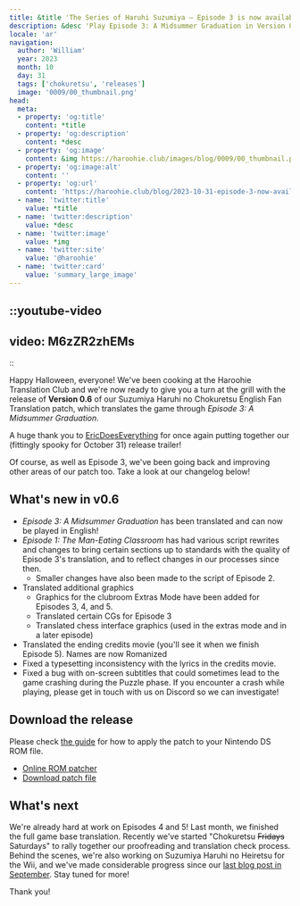 ```yaml
---
title: &title 'The Series of Haruhi Suzumiya – Episode 3 is now available!'
description: &desc 'Play Episode 3: A Midsummer Graduation in Version 0.6 of Suzumiya Haruhi no Chokuretsu''s English Patch, available now!'
locale: 'ar'
navigation:
  author: 'William'
  year: 2023
  month: 10
  day: 31
  tags: ['chokuretsu', 'releases']
  image: '0009/00_thumbnail.png'
head:
  meta:
  - property: 'og:title'
    content: *title
  - property: 'og:description'
    content: *desc
  - property: 'og:image'
    content: &img https://haroohie.club/images/blog/0009/00_thumbnail.png
  - property: 'og:image:alt'
    content: ''
  - property: 'og:url'
    content: 'https://haroohie.club/blog/2023-10-31-episode-3-now-available'
  - name: 'twitter:title'
    value: *title
  - name: 'twitter:description'
    value: *desc
  - name: 'twitter:image'
    value: *img
  - name: 'twitter:site'
    value: '@haroohie'
  - name: 'twitter:card'
    value: 'summary_large_image'
---
```


::youtube-video
----
video: M6zZR2zhEMs
----
::

Happy Halloween, everyone! We've been cooking at the Haroohie Translation Club and we're now ready to give you a turn at the grill with the release of **Version 0.6** of our Suzumiya Haruhi no Chokuretsu English Fan Translation patch, which translates the game through *Episode 3: A Midsummer Graduation*.

A huge thank you to [EricDoesEverything](https://www.youtube.com/@EricDoesEverythingSeries) for once again putting together our (fittingly spooky for October 31) release trailer!

Of course, as well as Episode 3, we've been going back and improving other areas of our patch too. Take a look at our changelog below!

## What's new in v0.6
* *Episode 3: A Midsummer Graduation* has been translated and can now be played in English!
* *Episode 1: The Man-Eating Classroom* has had various script rewrites and changes to bring certain sections up to standards with the quality of Episode 3's translation, and to reflect changes in our processes since then.
  * Smaller changes have also been made to the script of Episode 2.
* Translated additional graphics
  * Graphics for the clubroom Extras Mode have been added for Episodes 3, 4, and 5.
  * Translated certain CGs for Episode 3
  * Translated chess interface graphics (used in the extras mode and in a later episode)
* Translated the ending credits movie (you'll see it when we finish Episode 5). Names are now Romanized
* Fixed a typesetting inconsistency with the lyrics in the credits movie.
* Fixed a bug with on-screen subtitles that could sometimes lead to the game crashing during the Puzzle phase. If you encounter a crash while playing, please get in touch with us on Discord so we can investigate!

## Download the release
Please check [the guide](/chokuretsu/guide) for how to apply the patch to your Nintendo DS ROM file.

* [Online ROM patcher](/chokuretsu/patch)
* [Download patch file](https://github.com/haroohie-club/ChokuretsuTranslationRelease/releases/latest)

## What's next
We're already hard at work on Episodes 4 and 5! Last month, we finished the full game base translation. Recently we've started "Chokuretsu ~~Fridays~~ Saturdays" to rally together our proofreading and translation check process. Behind the scenes, we're also working on Suzumiya Haruhi no Heiretsu for the Wii, and we've made considerable progress since our [last blog post in September](/blog/2023-09-11-september-2023-progress-update). Stay tuned for more!

Thank you!